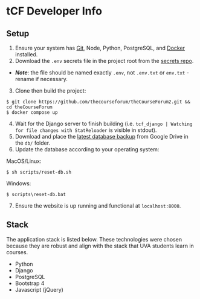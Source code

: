# tCF Developer Info

## Setup

1. Ensure your system has [Git](https://git-scm.com/book/en/v2/Getting-Started-Installing-Git), Node, Python, PostgreSQL, and [Docker](https://docs.docker.com/install/) installed.
2. Download the `.env` secrets file in the project root from the [secrets repo](https://github.com/thecourseforum/tCF-Secrets/blob/master/.env).
- *__Note__*: the file should be named exactly `.env`, not `.env.txt` or `env.txt` - rename if necessary.
3. Clone then build the project:
```console
$ git clone https://github.com/thecourseforum/theCourseForum2.git && cd theCourseForum
$ docker compose up
```
4. Wait for the Django server to finish building (i.e. `tcf_django | Watching for file changes with StatReloader` is visible in stdout).
5. Download and place the [latest database backup](https://drive.google.com/drive/u/0/folders/1a7OkHkepOBWKiDou8nEhpAG41IzLi7mh) from Google Drive in the `db/` folder.
6. Update the database according to your operating system:

MacOS/Linux:
```console
$ sh scripts/reset-db.sh
```
Windows:
```console
$ scripts\reset-db.bat
```
7. Ensure the website is up running and functional at `localhost:8000`.

## Stack

The application stack is listed below. These technologies were chosen because they are robust and align with the stack that UVA students learn in courses.

- Python
- Django
- PostgreSQL
- Bootstrap 4
- Javascript (jQuery)

